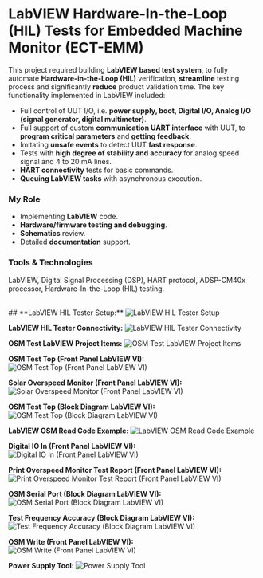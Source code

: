 # LabVIEW Hardware-In-the-Loop (HIL) Tests for Embedded Machine Monitor (ECT-EMM)

This project required building **LabVIEW based test system**, to fully automate **Hardware-in-the-Loop (HIL)** verification, **streamline** testing process and significantly **reduce** product validation time. The key functionality implemented in LabVIEW included:
- Full control of UUT I/O, i.e. **power supply, boot, Digital I/O, Analog I/O (signal generator, digital multimeter)**.
- Full support of custom **communication UART interface** with UUT, to **program critical parameters** and **getting feedback**.
- Imitating **unsafe events** to detect UUT **fast response**.
- Tests with **high degree of stability and accuracy** for analog speed signal and 4 to 20 mA lines.
- **HART connectivity** tests for basic commands.
- **Queuing LabVIEW tasks** with asynchronous execution.

### My Role
- Implementing **LabVIEW** code.
- **Hardware/firmware testing and debugging**.
- **Schematics** review.
- Detailed **documentation** support.

### Tools & Technologies
LabVIEW, Digital Signal Processing (DSP), HART protocol, ADSP-CM40x processor, Hardware-In-the-Loop (HIL) testing.

<br>
##
**LabVIEW HIL Tester Setup:**
<img alt="LabVIEW HIL Tester Setup" src="00LabVIEW HIL Tester Setup.jpg">

**LabVIEW HIL Tester Connectivity:**
<img alt="LabVIEW HIL Tester Connectivity" src="02LabVIEW HIL Tester Connectivity.jpg">

**OSM Test LabVIEW Project Items:**
<img alt="OSM Test LabVIEW Project Items" src="04OSM Test LabVIEW Project items.png">

**OSM Test Top (Front Panel LabVIEW VI):**
<img alt="OSM Test Top (Front Panel LabVIEW VI)" src="05OSM Test Top (Front Panel LabVIEW VI).png">

**Solar Overspeed Monitor (Front Panel LabVIEW VI):**
<img alt="Solar Overspeed Monitor (Front Panel LabVIEW VI)" src="06Solar Overspeed Monitor (Front Panel LabVIEW VI).png">

**OSM Test Top (Block Diagram LabVIEW VI):**
<img alt="OSM Test Top (Block Diagram LabVIEW VI)" src="07OSM Test Top (Block Diagram LabVIEW VI).png">

**LabVIEW OSM Read Code Example:**
<img alt="LabVIEW OSM Read Code Example" src="08LabVIEW OSM Read Code Example.jpg">

**Digital IO In (Front Panel LabVIEW VI):**
<img alt="Digital IO In (Front Panel LabVIEW VI)" src="09Digital IO In (Front Panel LabVIEW VI).png">

**Print Overspeed Monitor Test Report (Front Panel LabVIEW VI):**
<img alt="Print Overspeed Monitor Test Report (Front Panel LabVIEW VI)" src="10Print Overspeed Monitor Test Report (Front Panel LabVIEW VI).png">

**OSM Serial Port (Block Diagram LabVIEW VI):**
<img alt="OSM Serial Port (Block Diagram LabVIEW VI)" src="11OSM Serial Port (Block Diagram LabVIEW VI).png">

**Test Frequency Accuracy (Block Diagram LabVIEW VI):**
<img alt="Test Frequency Accuracy (Block Diagram LabVIEW VI)" src="12Test Frequency Accuracy (Block Diagram LabVIEW VI).png">

**OSM Write (Front Panel LabVIEW VI):**
<img alt="OSM Write (Front Panel LabVIEW VI)" src="13OSM Write (Front Panel  LabVIEW VI).png">

**Power Supply Tool:**
<img alt="Power Supply Tool" src="14Power Supply Tool.png">
